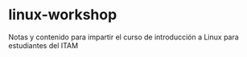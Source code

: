 # linux-workshop
Notas y contenido para impartir el curso de introducción a Linux para estudiantes del ITAM
